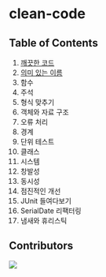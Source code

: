 # clean-code

## Table of Contents
1. [깨끗한 코드](./chapter1.md)
2. [의미 있는 이름](./chapter2.md)
3. 함수
4. 주석
5. 형식 맞추기
6. 객체와 자료 구조
7. 오류 처리
8. 경계
9. 단위 테스트
10. 클래스
11. 시스템
12. 창발성
13. 동시성
14. 점진적인 개선
15. JUnit 들여다보기
16. SerialDate 리팩터링
17. 냄새와 휴리스틱

## Contributors

<a href="https://github.com/ios-study-boost/clean-code/graphs/contributors">
  <img src="https://contrib.rocks/image?repo=ios-study-boost/clean-code" />
</a>
